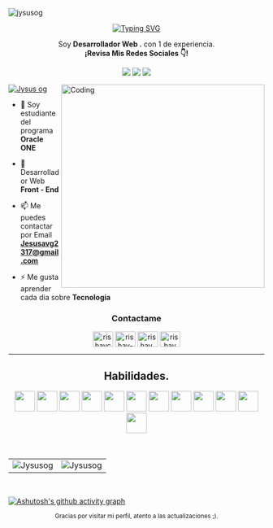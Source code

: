 <p align="left"> <img src="https://komarev.com/ghpvc/?username=jysusog&label=Profile%20views&color=0e75b6&style=flat" alt="jysusog" /> </p>
<p align="center">
<a href="https://git.io/typing-svg"><img src="https://readme-typing-svg.demolab.com?font=Chivo+Mono&weight=600&size=22&duration=3000&pause=2000&color=F7F7F7&background=24232300&center=true&vCenter=true&width=430&height=30&lines=Soy+Desarrollador+Web+Front-End;Soy+Dise%C3%B1ador+Web;Soy+Estudiante+Del+Programa+ONE" alt="Typing SVG" /></a>
</p>


<p align="center">Soy <strong>Desarrollador Web .</strong> con 1 de experiencia.<br /><strong>¡Revisa Mis Redes Sociales 👇!</strong></p>

   
 <p align="center">
  <a href="https://www.instagram.com/jysus.desing/" target="_blank"><img src="https://img.shields.io/badge/-Instagram-%23E4405F?style=for-the-badge&logo=instagram&logoColor=white" target="_blank"></a>
  <a href = "mailto:jesusavg2317@gmail.com"><img src="https://img.shields.io/badge/-Gmail-%23333?style=for-the-badge&logo=gmail&logoColor=white" target="_blank"></a>
  <a href="https://www.linkedin.com/in/jesus-martinez-lopez/" target="_blank"><img src="https://img.shields.io/badge/-LinkedIn-%230077B5?style=for-the-badge&logo=linkedin&logoColor=white" target="_blank"></a> 
    </p>
</p>

<img align="right" alt="Coding" width="400" src="https://cdn.dribbble.com/users/1162077/screenshots/3848914/programmer.gif">
<p align="left"> <a href="https://www.instagram.com/jysus.desing/" target="blank"><img src="https://img.shields.io/twitter/follow/jysus.desing?logo=instagram&style=for-the-badge" alt="Jysus og" /></a> </p>

- 🔭 Soy estudiante del programa **Oracle ONE**

- 🌱 Desarrollador Web **Front - End**

- 📫 Me puedes contactar por Email **Jesusavg2317@gmail.com**

- ⚡ Me gusta aprender cada dia sobre **Tecnologia**

<h3 align="center">Contactame</h3>
<p align="center">
<a href="https://twitter.com/rishavchanda" target="blank"><img align="center" src="https://raw.githubusercontent.com/rahuldkjain/github-profile-readme-generator/master/src/images/icons/Social/twitter.svg" alt="rishavchanda" height="30" width="40" /></a>
<a href="https://linkedin.com/in/rishav-chanda-b89a791b3" target="blank"><img align="center" src="https://raw.githubusercontent.com/rahuldkjain/github-profile-readme-generator/master/src/images/icons/Social/linked-in-alt.svg" alt="rishav-chanda-b89a791b3" height="30" width="40" /></a>
<a href="https://instagram.com/rishav_chanda" target="blank"><img align="center" src="https://raw.githubusercontent.com/rahuldkjain/github-profile-readme-generator/master/src/images/icons/Social/instagram.svg" alt="rishav_chanda" height="30" width="40" /></a>
<a href="https://www.youtube.com/c/rishav chanda" target="blank"><img align="center" src="https://raw.githubusercontent.com/rahuldkjain/github-profile-readme-generator/master/src/images/icons/Social/youtube.svg" alt="rishav chanda" height="30" width="40" /></a>
</p>


---



<!-- https://github.com/alexandresanlim/Badges4-README.md-Profile -->

<h2 align="center">Habilidades.</h2>
<div align="center">
  <img src="https://github.com/rahuldkjain/github-profile-readme-generator/blob/master/src/images/icons/FrontendDevelopment/html.svg" height="40" width="40" />
  <img src="https://github.com/rahuldkjain/github-profile-readme-generator/blob/master/src/images/icons/ProgrammingLanguages/javascript.svg" height="40" width="40"/>
  <img src="https://github.com/rahuldkjain/github-profile-readme-generator/blob/master/src/images/icons/FrontendDevelopment/reactjs.svg" height="40" width="40"/>
  <img src="https://github.com/rahuldkjain/github-profile-readme-generator/blob/master/src/images/icons/FrontendDevelopment/css.svg" height="40" width="40" />
  <img src="https://github.com/rahuldkjain/github-profile-readme-generator/blob/master/src/images/icons/FrontendDevelopment/sass.svg" height="40" width="40"/>
  <img src="https://github.com/rahuldkjain/github-profile-readme-generator/blob/master/src/images/icons/FrontendDevelopment/bootstrap.svg" height="40" width="40" />
  <img src="https://github.com/rahuldkjain/github-profile-readme-generator/blob/master/src/images/icons/ProgrammingLanguages/java.svg" height="40" width="40"/>
  <img src="https://github.com/rahuldkjain/github-profile-readme-generator/blob/master/src/images/icons/Software/figma.svg" height="40" width="40"/>
  <img src="https://github.com/rahuldkjain/github-profile-readme-generator/blob/master/src/images/icons/Other/git.svg" height="40" width="40"/>
  <img src="https://github.com/rahuldkjain/github-profile-readme-generator/blob/master/src/images/icons/Social/github.svg" height="40" width="40"/>
  <img src="https://github.com/rahuldkjain/github-profile-readme-generator/blob/master/src/images/icons/BaaS/firebase.svg" height="40" width="40"/>
  <img src="https://github.com/rahuldkjain/github-profile-readme-generator/blob/master/src/images/icons/Database/mysql.svg" height="40" width="40"/>
</div>
  
<br>
<br>
  
<table align="center">
  <tr>
   
  <td>
    <img src="https://github-readme-stats.vercel.app/api?username=Jysusog&include_all_commits=true&count_private=true&show_icons=true&line_height=20&title_color=7A7ADB&icon_color=2234AE&text_color=D3D3D3&bg_color=0,000000,130F40" alt="Jysusog" />
  <td>
    <img src="https://github-readme-stats.vercel.app/api/top-langs?username=Jysusog&show_icons=true&locale=en&layout=compact&title_color=7A7ADB&icon_color=2234AE&text_color=D3D3D3&bg_color=0,000000,130F40" alt="Jysusog" />
    </td>
  </tr>
</table>
  
<br>

[![Ashutosh's github activity graph](https://github-readme-activity-graph.cyclic.app/graph?username=Jysusog&theme=react-dark)](https://github.com/ashutosh00710/github-readme-activity-graph) 
 
<div  align="center">
  <small>Gracias por visitar mi perfil, atento a las actualizaciones ;).</small>
</div>
